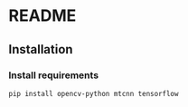 # README

## Installation

### Install requirements

```bash
pip install opencv-python mtcnn tensorflow
```
